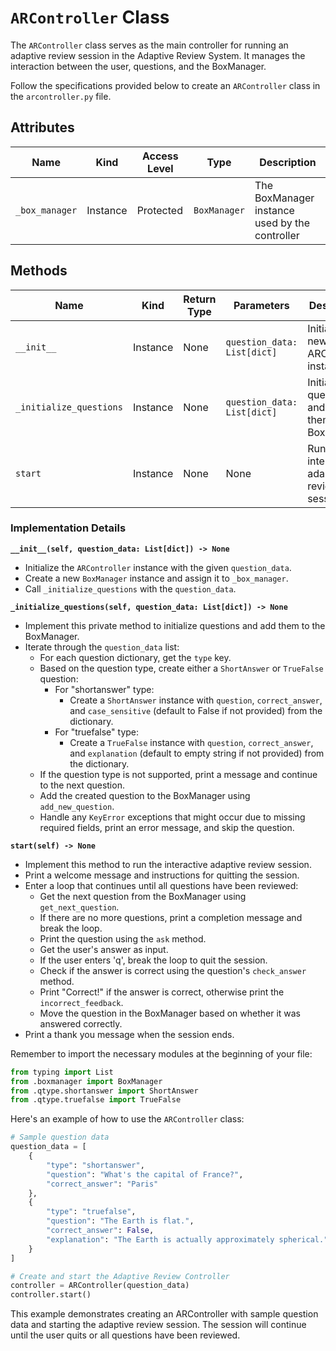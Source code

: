 # `ARController` Class

The `ARController` class serves as the main controller for running an adaptive review session in the Adaptive Review System. It manages the interaction between the user, questions, and the BoxManager.

Follow the specifications provided below to create an `ARController` class in the `arcontroller.py` file.

## Attributes

| Name           | Kind     | Access Level | Type         | Description                                    |
|----------------|----------|--------------|--------------|------------------------------------------------|
| `_box_manager` | Instance | Protected    | `BoxManager` | The BoxManager instance used by the controller |

## Methods

| Name                    | Kind     | Return Type | Parameters                  | Description                                           |
|-------------------------|----------|-------------|---------------------------|-------------------------------------------------------|
| `__init__`              | Instance | None        | `question_data: List[dict]` | Initialize a new ARController instance                |
| `_initialize_questions` | Instance | None        | `question_data: List[dict]` | Initialize questions and add them to the BoxManager   |
| `start`                 | Instance | None        | None                        | Run the interactive adaptive review session           |

### Implementation Details

**`__init__(self, question_data: List[dict]) -> None`**
- Initialize the `ARController` instance with the given `question_data`.
- Create a new `BoxManager` instance and assign it to `_box_manager`.
- Call `_initialize_questions` with the `question_data`.

**`_initialize_questions(self, question_data: List[dict]) -> None`**
- Implement this private method to initialize questions and add them to the BoxManager.
- Iterate through the `question_data` list:
  - For each question dictionary, get the `type` key.
  - Based on the question type, create either a `ShortAnswer` or `TrueFalse` question:
    - For "shortanswer" type:
      - Create a `ShortAnswer` instance with `question`, `correct_answer`, and `case_sensitive` (default to False if not provided) from the dictionary.
    - For "truefalse" type:
      - Create a `TrueFalse` instance with `question`, `correct_answer`, and `explanation` (default to empty string if not provided) from the dictionary.
  - If the question type is not supported, print a message and continue to the next question.
  - Add the created question to the BoxManager using `add_new_question`.
  - Handle any `KeyError` exceptions that might occur due to missing required fields, print an error message, and skip the question.

**`start(self) -> None`**
- Implement this method to run the interactive adaptive review session.
- Print a welcome message and instructions for quitting the session.
- Enter a loop that continues until all questions have been reviewed:
  - Get the next question from the BoxManager using `get_next_question`.
  - If there are no more questions, print a completion message and break the loop.
  - Print the question using the `ask` method.
  - Get the user's answer as input.
  - If the user enters 'q', break the loop to quit the session.
  - Check if the answer is correct using the question's `check_answer` method.
  - Print "Correct!" if the answer is correct, otherwise print the `incorrect_feedback`.
  - Move the question in the BoxManager based on whether it was answered correctly.
- Print a thank you message when the session ends.

Remember to import the necessary modules at the beginning of your file:

```python
from typing import List
from .boxmanager import BoxManager
from .qtype.shortanswer import ShortAnswer
from .qtype.truefalse import TrueFalse
```

Here's an example of how to use the `ARController` class:

```python
# Sample question data
question_data = [
    {
        "type": "shortanswer",
        "question": "What's the capital of France?",
        "correct_answer": "Paris"
    },
    {
        "type": "truefalse",
        "question": "The Earth is flat.",
        "correct_answer": False,
        "explanation": "The Earth is actually approximately spherical."
    }
]

# Create and start the Adaptive Review Controller
controller = ARController(question_data)
controller.start()
```

This example demonstrates creating an ARController with sample question data and starting the adaptive review session. The session will continue until the user quits or all questions have been reviewed.